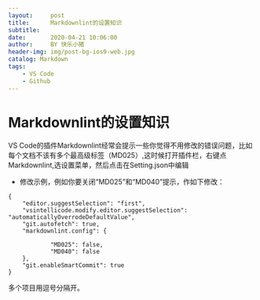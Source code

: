 ```yaml
---
layout:     post
title:      Markdownlint的设置知识
subtitle:
date:       2020-04-21 10:06:00
author:     BY 快乐小猪
header-img: img/post-bg-ios9-web.jpg
catalog: Markdown
tags:
    - VS Code
    - Github
---
```


# Markdownlint的设置知识

VS Code的插件Markdownlint经常会提示一些你觉得不用修改的错误问题，比如每个文档不该有多个最高级标签（MD025）,这时候打开插件栏，右键点Markdownlint,选设置菜单，然后点击在Setting.json中编辑

* 修改示例，例如你要关闭“MD025”和“MD040”提示，作如下修改：

```
{
    "editor.suggestSelection": "first",
    "vsintellicode.modify.editor.suggestSelection": "automaticallyOverrodeDefaultValue",
    "git.autofetch": true,
    "markdownlint.config": {

            "MD025": false,  
            "MD040": false
    },
    "git.enableSmartCommit": true
}
```

多个项目用逗号分隔开。
